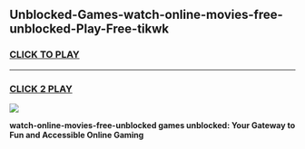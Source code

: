 
## Unblocked-Games-watch-online-movies-free-unblocked-Play-Free-tikwk
<h3>
<a href="https://premium76.site?title=watch-online-movies-free-unblocked&ref=21A">CLICK TO PLAY</a></h3>
<hr>

<h3>
<a href="https://premium76.site?title=watch-online-movies-free-unblocked&ref=21A">CLICK 2 PLAY</a>
  
</h3>

<a href="https://premium76.site?title=watch-online-movies-free-unblocked&ref=21A"><img src="https://clearcache.store/games.png"></a>


**watch-online-movies-free-unblocked games unblocked: Your Gateway to Fun and Accessible Online Gaming**
